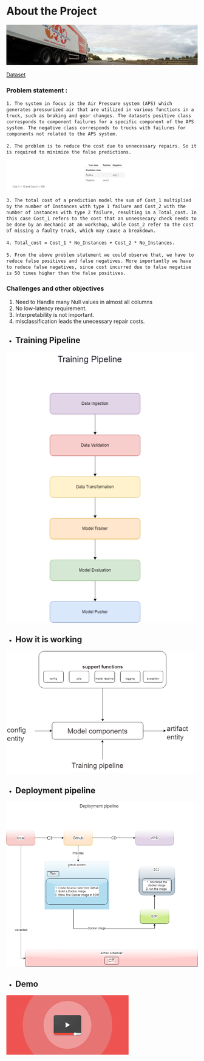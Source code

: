 # About the Project

![image](img/4.jpeg)

[Dataset](https://archive.ics.uci.edu/ml/datasets/APS+Failure+at+Scania+Trucks)


### Problem statement :
```
1. The system in focus is the Air Pressure system (APS) which generates pressurized air that are utilized in various functions in a truck, such as braking and gear changes. The datasets positive class corresponds to component failures for a specific component of the APS system. The negative class corresponds to trucks with failures for components not related to the APS system.

2. The problem is to reduce the cost due to unnecessary repairs. So it is required to minimize the false predictions.
```
![image](img/5.png)
```
3. The total cost of a prediction model the sum of Cost_1 multiplied by the number of Instances with type 1 failure and Cost_2 with the number of instances with type 2 failure, resulting in a Total_cost. In this case Cost_1 refers to the cost that an unnessecary check needs to be done by an mechanic at an workshop, while Cost_2 refer to the cost of missing a faulty truck, which may cause a breakdown.

4. Total_cost = Cost_1 * No_Instances + Cost_2 * No_Instances.

5. From the above problem statement we could observe that, we have to reduce false positives and false negatives. More importantly we have to reduce false negatives, since cost incurred due to false negative is 50 times higher than the false positives.
```


### Challenges and other objectives

1. Need to Handle many Null values in almost all columns
2. No low-latency requirement.
3. Interpretability is not important.
4. misclassification leads the unecessary repair costs.

- ## Training Pipeline

<p align="center">
  <img src="img/1.png" />
</p>



- ## How it is working 

<p align="center">
  <img src="img/2.png" />
</p>



- ## Deployment pipeline
<p align="center">
  <img src="img/3.png" />
</p>



- ## Demo

[![Demo CountPages alpha](img/download.png)](https://youtu.be/YrYIdsYX0HM)

